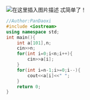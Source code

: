 ![在这里插入图片描述](https://pic.2ge.org/cdn/?url=https://img-blog.csdnimg.cn/070ecd4f51bf40e7b0e912720f9d5a23.png?x-oss-process=image/watermark,type_ZHJvaWRzYW5zZmFsbGJhY2s,shadow_50,text_Q1NETiBA5r2Y6YGT54a5,size_20,color_FFFFFF,t_70,g_se,x_16)
忒简单了！
```cpp
//Author:PanDaoxi 
#include <iostream>
using namespace std;
int main(){
	int a[101],n;
	cin>>n;
	for(int i=0;i<n;i++){
		cin>>a[i];
	}
	for(int i=n-1;i>=0;i--){
		cout<<a[i]<<" ";
	}
	return 0;
} 
```

